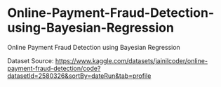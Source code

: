 # Online-Payment-Fraud-Detection-using-Bayesian-Regression
Online Payment Fraud Detection using Bayesian Regression

Dataset Source:
https://www.kaggle.com/datasets/jainilcoder/online-payment-fraud-detection/code?datasetId=2580326&sortBy=dateRun&tab=profile
